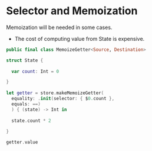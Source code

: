 # Selector and Memoization

Memoization will be needed in some cases.

* The cost of computing value from State is expensive.

```swift
public final class MemoizeGetter<Source, Destination>
```

```swift
struct State {
       
  var count: Int = 0

}
  
let getter = store.makeMemoizeGetter(
  equality: .init(selector: { $0.count },
  equals: ==)
  ) { (state) -> Int in
  
  state.count * 2
  
}

getter.value
```



